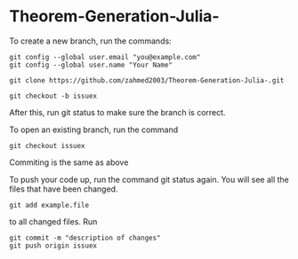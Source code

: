 # Theorem-Generation-Julia-

To create a new branch, run the commands:

    git config --global user.email "you@example.com"
    git config --global user.name "Your Name"

    git clone https://github.com/zahmed2003/Theorem-Generation-Julia-.git

    git checkout -b issuex

After this, run git status to make sure the branch is correct.

To open an existing branch, run the command

    git checkout issuex
    
   Commiting is the same as above

To push your code up, run the command git status again. You will see all the files that have been changed. 

    git add example.file 
   to all changed files.
    Run 
    
    git commit -m "description of changes"
    git push origin issuex   
    
